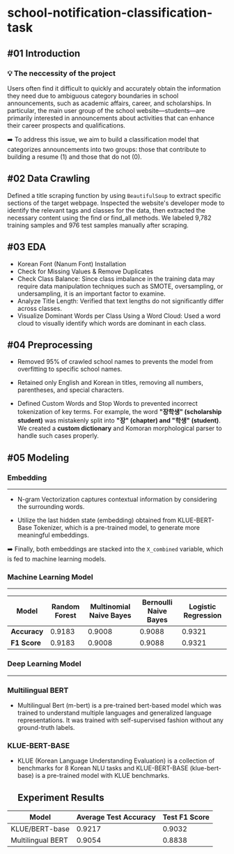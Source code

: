 # school-notification-classification-task

## #01 Introduction 

### 💡 The neccessity of the project

Users often find it difficult to quickly and accurately obtain the information they need due to ambiguous category boundaries in school announcements, such as academic affairs, career, and scholarships. In particular, the main user group of the school website—students—are primarily interested in announcements about activities that can enhance their career prospects and qualifications.

➡️ To address this issue, we aim to build a classification model that categorizes announcements into two groups: those that contribute to building a resume (1) and those that do not (0).

## #02 Data Crawling

Defined a title scraping function by using `BeautifulSoup` to extract specific sections of the target webpage. Inspected the website's developer mode to identify the relevant tags and classes for the data, then extracted the necessary content using the find or find_all methods. We labeled 9,782 training samples and 976 test samples manually after scraping.

## #03 EDA

- Korean Font (Nanum Font) Installation
- Check for Missing Values & Remove Duplicates
- Check Class Balance: Since class imbalance in the training data may require data manipulation techniques such as SMOTE, oversampling, or undersampling, it is an important factor to examine.
- Analyze Title Length: Verified that text lengths do not significantly differ across classes.
- Visualize Dominant Words per Class Using a Word Cloud: Used a word cloud to visually identify which words are dominant in each class.

## #04 Preprocessing

- Removed 95% of crawled school names to prevents the model from overfitting to specific school names.
  
- Retained only English and Korean in titles, removing all numbers, parentheses, and special characters.

- Defined Custom Words and Stop Words to prevented incorrect tokenization of key terms. For example, the word **"장학생" (scholarship student)** was mistakenly split into **"장" (chapter) and "학생" (student)**. We created a **custom dictionary** and Komoran morphological parser to handle such cases properly.

## #05 Modeling

### Embedding

---

- N-gram Vectorization captures contextual information by considering the surrounding words.

- Utilize the last hidden state (embedding) obtained from KLUE-BERT-Base Tokenizer, which is a pre-trained model, to generate more meaningful embeddings.

➡️ Finally, both embeddings are stacked into the `X_combined` variable, which is fed to machine learning models. 

### Machine Learning Model

---

| Model | Random Forest | Multinomial Naive Bayes | Bernoulli Naive Bayes | Logistic Regression |
| --- | --- | --- | --- | --- |
| **Accuracy** | 0.9183 | 0.9008 | 0.9088 | 0.9321 |
| **F1 Score** | 0.9183 | 0.9008 | 0.9088 | 0.9321 |

### Deep Learning Model

---

### Multilingual BERT

- Multilingual Bert (m-bert) is a pre-trained bert-based model which was trained to understand multiple languages and generalized language representations. It was trained with self-supervised fashion without any ground-truth labels. 

### KLUE-BERT-BASE

- KLUE (Korean Language Understanding Evaluation) is a collection of benchmarks for 8 Korean NLU tasks and KLUE-BERT-BASE (klue-bert-base) is a pre-trained model with KLUE benchmarks.

  ## Experiment Results


| Model | Average Test Accuracy | Test F1 Score |
| --- | --- | --- |
| KLUE/BERT-base | 0.9217 | 0.9032 |
| Multilingual BERT | 0.9054 | 0.8838 |

